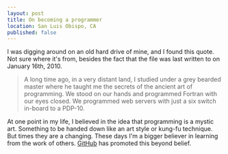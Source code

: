 ```yaml
---
layout: post
title: On becoming a programmer
location: San Luis Obispo, CA
published: false
---
```


I was digging around on an old hard drive of mine, and I found this quote. Not sure where it's from, besides the fact that the file was last written to on January 16th, 2010.

 > A long time ago, in a very distant land, I studied under a grey bearded master where he taught me the secrets of the ancient art of programming. We stood on our hands and programmed Fortran with our eyes closed. We programmed web servers with just a six switch in-board to a PDP-10.

At one point in my life, I believed in the idea that programming is a mystic art. Something to be handed down like an art style or kung-fu technique. But times they are a changing. These days I'm a bigger believer in learning from the work of others. [GitHub](http://github.com) has promoted this beyond belief.
